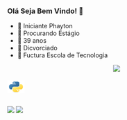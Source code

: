 ### Olá Seja Bem Vindo!  👋

- 🔭 Iniciante Phayton
- 🌱 Procurando Estágio 
- 👯 39 anos
- 🤔 Dicvorciado
- 💬 Fuctura Escola de Tecnologia

 <div align="center">
  <a href="https://github.com/fabianobrz">
  <img height="180em" src="https://github-readme-stats.vercel.app/api?username=fabianobrz&show_icons=true&theme=dracula&include_all_commits=true&count_private=true"/>
  </div>

<div style="display: inline_block"><br>
  <img align="center" alt="Rafa-Python" height="30" width="40" src="https://raw.githubusercontent.com/devicons/devicon/master/icons/python/python-original.svg">
</div>
  
  ##
 
<div> 
  
  <a href = "mailto:fabianoh357@gmail.com"><img src="https://img.shields.io/badge/-Gmail-%23333?style=for-the-badge&logo=gmail&logoColor=white" target="_blank"></a>
  <a href="https://www.linkedin.com/in/fabianobrz/)" target="_blank"><img src="https://img.shields.io/badge/-LinkedIn-%230077B5?style=for-the-badge&logo=linkedin&logoColor=white" target="_blank"></a> 
  
</div>
</div>
